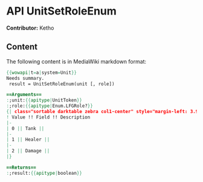 # API UnitSetRoleEnum

**Contributor:** Ketho

## Content

The following content is in MediaWiki markdown format:

```mediawiki
{{wowapi|t=a|system=Unit}}
Needs summary.
 result = UnitSetRoleEnum(unit [, role])

==Arguments==
:;unit:{{apitype|UnitToken}}
:;role:{{apitype|Enum.LFGRole?}}
{| class="sortable darktable zebra col1-center" style="margin-left: 3.9em"
! Value !! Field !! Description
|-
| 0 || Tank || 
|-
| 1 || Healer || 
|-
| 2 || Damage || 
|}

==Returns==
:;result:{{apitype|boolean}}
```
